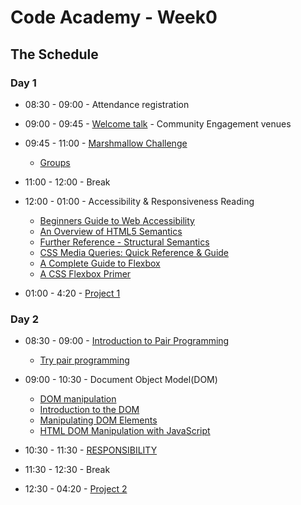 # Code Academy - Week0 

## The Schedule

### Day 1 

* 08:30 - 09:00 - Attendance registration

* 09:00 - 09:45 - [Welcome talk](https://gofile.io/?c=OeulhK) - Community Engagement venues

* 09:45 - 11:00 - [Marshmallow Challenge](https://gist.github.com/mghada/7de804707526c6999e257d36cf2558e9)
  * [Groups](/Marshmallow-Challenge-Groups.md)
* 11:00 - 12:00 - Break 

* 12:00 - 01:00 - Accessibility & Responsiveness Reading
  * [Beginners Guide to Web Accessibility](https://www.a11ymatters.com/article/beginners-guide-to-web-a11y)
  * [An Overview of HTML5 Semantics](https://codepen.io/mi-lee/post/an-overview-of-html5-semantics)
  * [Further Reference - Structural Semantics](https://www.smashingmagazine.com/2013/01/the-importance-of-sections/#the-problem-with-div)
  * [CSS Media Queries: Quick Reference & Guide](https://alligator.io/css/media-queries)
  * [A Complete Guide to Flexbox](https://css-tricks.com/snippets/css/a-guide-to-flexbox)
  * [A CSS Flexbox Primer](https://alligator.io/css/flexbox-primer)

* 01:00 - 4:20 - [Project 1](/project1)


### Day 2 

* 08:30 - 09:00 - [Introduction to Pair Programming](https://www.theodinproject.com/courses/web-development-101/lessons/introduction-to-pair-programming)
  * [Try pair programming](https://blog.developer.atlassian.com/try-pair-programming/)

* 09:00 - 10:30 - Document Object Model(DOM)
  * [DOM manipulation](https://www.theodinproject.com/courses/web-development-101/lessons/dom-manipulation)
  * [Introduction to the DOM](https://developer.mozilla.org/en-US/docs/Web/API/Document_Object_Model/Introduction)
  * [Manipulating DOM Elements](https://plainjs.com/javascript/manipulation/)
  * [HTML DOM Manipulation with JavaScript](https://dev.to/miku86/html-dom-manipulation-with-javascript-g1o)
  
* 10:30 - 11:30 - [RESPONSIBILITY](/responsibility.md)

* 11:30 - 12:30 - Break 

* 12:30 - 04:20 - [Project 2](project2.md)
